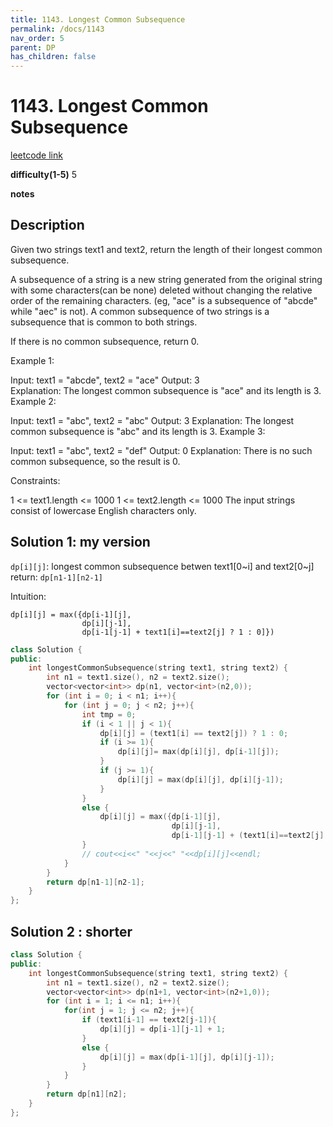 ```yaml
---
title: 1143. Longest Common Subsequence
permalink: /docs/1143
nav_order: 5
parent: DP
has_children: false
---
```

# 1143. Longest Common Subsequence
[leetcode link](https://leetcode.com/problems/longest-common-subsequence/)

**difficulty(1-5)** 
5

**notes**   


## Description
Given two strings text1 and text2, return the length of their longest common subsequence.

A subsequence of a string is a new string generated from the original string with some characters(can be none) deleted without changing the relative order of the remaining characters. (eg, "ace" is a subsequence of "abcde" while "aec" is not). A common subsequence of two strings is a subsequence that is common to both strings.

 

If there is no common subsequence, return 0.

 

Example 1:

Input: text1 = "abcde", text2 = "ace" 
Output: 3  
Explanation: The longest common subsequence is "ace" and its length is 3.
Example 2:

Input: text1 = "abc", text2 = "abc"
Output: 3
Explanation: The longest common subsequence is "abc" and its length is 3.
Example 3:

Input: text1 = "abc", text2 = "def"
Output: 0
Explanation: There is no such common subsequence, so the result is 0.
 

Constraints:

1 <= text1.length <= 1000
1 <= text2.length <= 1000
The input strings consist of lowercase English characters only.

## Solution 1: my version
`dp[i][j]`: longest common subsequence betwen text1[0~i] and text2[0~j]
return: `dp[n1-1][n2-1]`

Intuition:
```
dp[i][j] = max({dp[i-1][j],
                dp[i][j-1],
                dp[i-1[j-1] + text1[i]==text2[j] ? 1 : 0]})

```

```c++
class Solution {
public:
    int longestCommonSubsequence(string text1, string text2) {
        int n1 = text1.size(), n2 = text2.size();
        vector<vector<int>> dp(n1, vector<int>(n2,0));
        for (int i = 0; i < n1; i++){
            for (int j = 0; j < n2; j++){
                int tmp = 0;
                if (i < 1 || j < 1){
                    dp[i][j] = (text1[i] == text2[j]) ? 1 : 0;
                    if (i >= 1){
                        dp[i][j]= max(dp[i][j], dp[i-1][j]);
                    }
                    if (j >= 1){
                        dp[i][j] = max(dp[i][j], dp[i][j-1]);
                    }
                }
                else {
                    dp[i][j] = max({dp[i-1][j],
                                    dp[i][j-1],
                                    dp[i-1][j-1] + (text1[i]==text2[j] ? 1 : 0)});   
                }
                // cout<<i<<" "<<j<<" "<<dp[i][j]<<endl;
            }
        }
        return dp[n1-1][n2-1];
    }
};
```
## Solution 2 : shorter
```c++
class Solution {
public:
    int longestCommonSubsequence(string text1, string text2) {
        int n1 = text1.size(), n2 = text2.size();
        vector<vector<int>> dp(n1+1, vector<int>(n2+1,0));
        for (int i = 1; i <= n1; i++){
            for(int j = 1; j <= n2; j++){
                if (text1[i-1] == text2[j-1]){
                    dp[i][j] = dp[i-1][j-1] + 1;
                }
                else {
                    dp[i][j] = max(dp[i-1][j], dp[i][j-1]);
                }
            }
        }
        return dp[n1][n2];
    }
};
```

<!-- 
Default label
{: .label }

Blue label
{: .label .label-blue }

Stable
{: .label .label-green }

New release
{: .label .label-purple }

Coming soon
{: .label .label-yellow }

Deprecated
{: .label .label-red } -->
